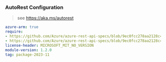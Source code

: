 ### AutoRest Configuration

> see https://aka.ms/autorest

``` yaml
azure-arm: true
require:
- https://github.com/Azure/azure-rest-api-specs/blob/9ec0fcc278aa2128c4fbb2b8a1aa93432d72cce0/specification/search/resource-manager/readme.md
- https://github.com/Azure/azure-rest-api-specs/blob/9ec0fcc278aa2128c4fbb2b8a1aa93432d72cce0/specification/search/resource-manager/readme.go.md
license-header: MICROSOFT_MIT_NO_VERSION
module-version: 1.2.0
tag: package-2023-11
```